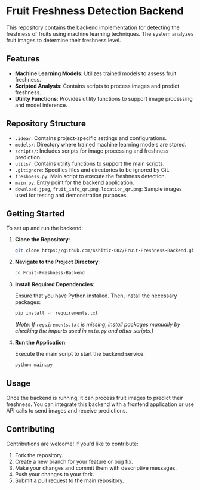 # Fruit Freshness Detection Backend

This repository contains the backend implementation for detecting the freshness of fruits using machine learning techniques. The system analyzes fruit images to determine their freshness level.

## Features

- **Machine Learning Models**: Utilizes trained models to assess fruit freshness.
- **Scripted Analysis**: Contains scripts to process images and predict freshness.
- **Utility Functions**: Provides utility functions to support image processing and model inference.

## Repository Structure

- `.idea/`: Contains project-specific settings and configurations.
- `models/`: Directory where trained machine learning models are stored.
- `scripts/`: Includes scripts for image processing and freshness prediction.
- `utils/`: Contains utility functions to support the main scripts.
- `.gitignore`: Specifies files and directories to be ignored by Git.
- `freshness.py`: Main script to execute the freshness detection.
- `main.py`: Entry point for the backend application.
- `download.jpeg`, `fruit_info_qr.png`, `location_qr.png`: Sample images used for testing and demonstration purposes.

## Getting Started

To set up and run the backend:

1. **Clone the Repository**:

   ```bash
   git clone https://github.com/Kshitiz-002/Fruit-Freshness-Backend.git
   ```

2. **Navigate to the Project Directory**:

   ```bash
   cd Fruit-Freshness-Backend
   ```

3. **Install Required Dependencies**:

   Ensure that you have Python installed. Then, install the necessary packages:

   ```bash
   pip install -r requirements.txt
   ```

   *(Note: If `requirements.txt` is missing, install packages manually by checking the imports used in `main.py` and other scripts.)*

4. **Run the Application**:

   Execute the main script to start the backend service:

   ```bash
   python main.py
   ```

## Usage

Once the backend is running, it can process fruit images to predict their freshness. You can integrate this backend with a frontend application or use API calls to send images and receive predictions.

## Contributing

Contributions are welcome! If you'd like to contribute:

1. Fork the repository.
2. Create a new branch for your feature or bug fix.
3. Make your changes and commit them with descriptive messages.
4. Push your changes to your fork.
5. Submit a pull request to the main repository.
